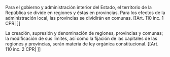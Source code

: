 Para el gobierno y administración interior del Estado, el territorio de la República se divide en regiones y éstas en provincias. Para los efectos de la administración local, las provincias se dividirán en comunas. [[Art. 110 inc. 1 CPR| ]]

La creación, supresión y denominación de regiones, provincias y comunas; la modificación de sus límites, así como la fijación de las capitales de las regiones y provincias, serán materia de ley orgánica constitucional. [[Art. 110 inc. 2 CPR| ]]